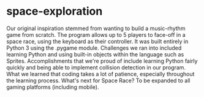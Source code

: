 # space-exploration

Our original inspiration stemmed from wanting to build a music-rhythm game from scratch.
The program allows up to 5 players to face-off in a space race, using the keyboard as their controller.
It was built entirely in Python 3 using the .pygame module.
Challenges we ran into included learning Python and using built-in objects within the language such as Sprites.
Accomplishments that we're proud of include learning Python fairly quickly and being able to implement collision detection in our program.
What we learned that coding takes a lot of patience, especially throughout the learning process.
What's next for Space Race? To be expanded to all gaming platforms (including mobile).
